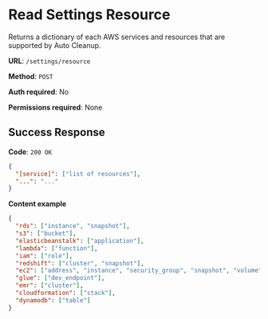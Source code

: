 # Read Settings Resource

Returns a dictionary of each AWS services and resources that are supported by Auto Cleanup.

**URL**: `/settings/resource`

**Method**: `POST`

**Auth required**: No

**Permissions required**: None

## Success Response

**Code**: `200 OK`

```json
{
  "[service]": ["list of resources"],
  "...": "..."
}
```

**Content example**

```json
{
  "rds": ["instance", "snapshot"],
  "s3": ["bucket"],
  "elasticbeanstalk": ["application"],
  "lambda": ["function"],
  "iam": ["role"],
  "redshift": ["cluster", "snapshot"],
  "ec2": ["address", "instance", "security_group", "snapshot", "volume"],
  "glue": ["dev_endpoint"],
  "emr": ["cluster"],
  "cloudformation": ["stack"],
  "dynamodb": ["table"]
}
```
